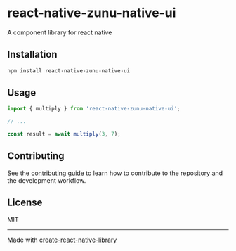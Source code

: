 # react-native-zunu-native-ui

A component library for react native

## Installation

```sh
npm install react-native-zunu-native-ui
```

## Usage

```js
import { multiply } from 'react-native-zunu-native-ui';

// ...

const result = await multiply(3, 7);
```

## Contributing

See the [contributing guide](CONTRIBUTING.md) to learn how to contribute to the repository and the development workflow.

## License

MIT

---

Made with [create-react-native-library](https://github.com/callstack/react-native-builder-bob)
